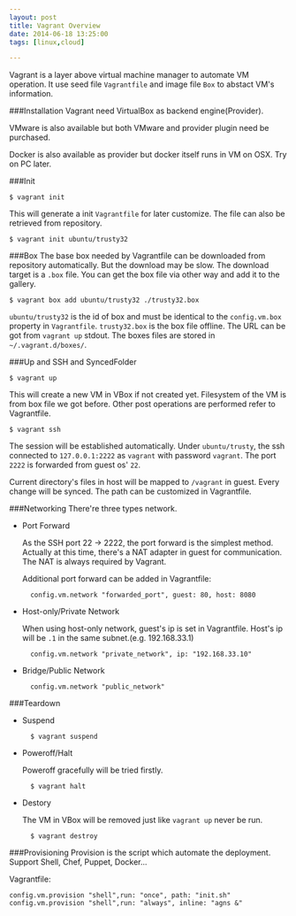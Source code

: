 ```yaml
---
layout: post
title: Vagrant Overview
date: 2014-06-18 13:25:00
tags: [linux,cloud]

---
```

Vagrant is a layer above virtual machine manager to automate VM operation.
It use seed file `Vagrantfile` and image file `Box` to abstact VM's information.

###Installation
Vagrant need VirtualBox as backend engine(Provider).

VMware is also available but both VMware and provider plugin need be purchased.

Docker is also available as provider but docker itself runs in VM on OSX. Try on PC later.

###Init

	$ vagrant init

This will generate a init `Vagrantfile` for later customize.
The file can also be retrieved from repository.

	$ vagrant init ubuntu/trusty32

###Box
The base box needed by Vagrantfile can be downloaded from repository automatically.
But the download may be slow.
The download target is a `.box` file.
You can get the box file via other way and add it to the gallery.

	$ vagrant box add ubuntu/trusty32 ./trusty32.box

`ubuntu/trusty32` is the id of box and must be identical to the `config.vm.box` property in `Vagrantfile`.
`trusty32.box` is the box file offline. The URL can be got from `vagrant up` stdout.
The boxes files are stored in `~/.vagrant.d/boxes/`.

###Up and SSH and SyncedFolder

	$ vagrant up

This will create a new VM in VBox if not created yet.
Filesystem of the VM is from box file we got before.
Other post operations are performed refer to Vagrantfile.

	$ vagrant ssh

The session will be established automatically.
Under `ubuntu/trusty`, the ssh connected to `127.0.0.1:2222` as `vagrant` with password `vagrant`.
The port `2222` is forwarded from guest os' `22`.

Current directory's files in host will be mapped to `/vagrant` in guest.
Every change will be synced. The path can be customized in Vagrantfile.

###Networking
There're three types network.

- Port Forward

	As the SSH port 22 -> 2222, the port forward is the simplest method.
	Actually at this time, there's a NAT adapter in guest for communication.
	The NAT is always required by Vagrant.

	Additional port forward can be added in Vagrantfile:

		config.vm.network "forwarded_port", guest: 80, host: 8080

- Host-only/Private Network

	When using host-only network, guest's ip is set in Vagrantfile.
	Host's ip will be `.1` in the same subnet.(e.g. 192.168.33.1)

		config.vm.network "private_network", ip: "192.168.33.10"

- Bridge/Public Network

		config.vm.network "public_network"

###Teardown

- Suspend

		$ vagrant suspend

- Poweroff/Halt
	
	Poweroff gracefully will be tried firstly.

		$ vagrant halt

- Destory

	The VM in VBox will be removed just like `vagrant up` never be run.

		$ vagrant destroy

###Provisioning
Provision is the script which automate the deployment.
Support Shell, Chef, Puppet, Docker...

Vagrantfile:

	config.vm.provision "shell",run: "once", path: "init.sh"
	config.vm.provision "shell",run: "always", inline: "agns &"
